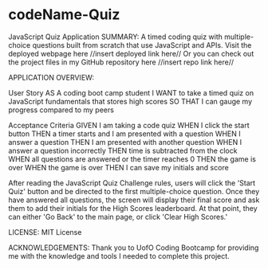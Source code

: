 # codeName-Quiz
JavaScript Quiz Application
SUMMARY:
A timed coding quiz with multiple-choice questions built from scratch that use JavaScript and APIs.
Visit the deployed webpage here //insert deployed link here//
Or you can check out the project files in my GitHub repository here //insert repo link here//

APPLICATION OVERVIEW:

User Story
AS A coding boot camp student
I WANT to take a timed quiz on JavaScript fundamentals that stores high scores
SO THAT I can gauge my progress compared to my peers

Acceptance Criteria
GIVEN I am taking a code quiz
WHEN I click the start button
THEN a timer starts and I am presented with a question
WHEN I answer a question
THEN I am presented with another question
WHEN I answer a question incorrectly
THEN time is subtracted from the clock
WHEN all questions are answered or the timer reaches 0
THEN the game is over
WHEN the game is over
THEN I can save my initials and score

After reading the JavaScript Quiz Challenge rules, users will click the 'Start Quiz' button and be directed to the first multiple-choice question. Once they have answered all questions, the screen will display their final score and ask them to add their initials for the High Scores leaderboard. At that point, they can either 'Go Back' to the main page, or click 'Clear High Scores.'



LICENSE:
MIT License

ACKNOWLEDGEMENTS:
Thank you to UofO Coding Bootcamp for providing me with the knowledge and tools I needed to complete this project.
